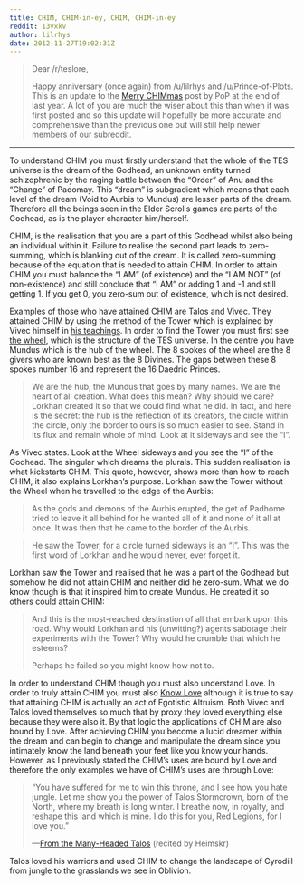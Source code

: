 ```yaml
---
title: CHIM, CHIM-in-ey, CHIM, CHIM-in-ey
reddit: 13vxkv
author: lilrhys
date: 2012-11-27T19:02:31Z
---
```


> Dear /r/teslore,
>
> Happy anniversary (once again) from /u/lilrhys and /u/Prince-of-Plots. This is
> an update to the [Merry CHIMmas][0] post by PoP at the end of last year. A lot
> of you are much the wiser about this than when it was first posted and so this
> update will hopefully be more accurate and comprehensive than the previous one
> but will still help newer members of our subreddit.

----

To understand CHIM you must firstly understand that the whole of the TES
universe is the dream of the Godhead, an unknown entity turned schizophrenic by
the raging battle between the “Order” of Anu and the “Change” of Padomay. This
“dream” is subgradient which means that each level of the dream (Void to Aurbis
to Mundus) are lesser parts of the dream. Therefore all the beings seen in the
Elder Scrolls games are parts of the Godhead, as is the player character
him/herself.

CHIM, is the realisation that you are a part of this Godhead whilst also being
an individual within it. Failure to realise the second part leads to
zero-summing, which is blanking out of the dream. It is called zero-summing
because of the equation that is needed to attain CHIM. In order to attain CHIM
you must balance the “I AM” (of existence) and the “I AM NOT” (of non-existence)
and still conclude that “I AM” or adding 1 and -1 and still getting 1. If you
get 0, you zero-sum out of existence, which is not desired.

Examples of those who have attained CHIM are Talos and Vivec. They attained CHIM
by using the method of the Tower which is explained by Vivec himself in [his
teachings][1]. In order to find the Tower you must first see [the wheel][2],
which is the structure of the TES universe. In the centre you have Mundus which
is the hub of the wheel. The 8 spokes of the wheel are the 8 givers who are
known best as the 8 Divines. The gaps between these 8 spokes number 16 and
represent the 16 Daedric Princes.

> We are the hub, the Mundus that goes by many names. We are the heart of all
> creation. What does this mean? Why should we care? Lorkhan created it so that
> we could find what he did. In fact, and here is the secret: the hub is the
> reflection of its creators, the circle within the circle, only the border to
> ours is so much easier to see. Stand in its flux and remain whole of mind.
> Look at it sideways and see the “I”.

As Vivec states. Look at the Wheel sideways and you see the “I” of the Godhead.
The singular which dreams the plurals. This sudden realisation is what
kickstarts CHIM. This quote, however, shows more than how to reach CHIM, it also
explains Lorkhan’s purpose. Lorkhan saw the Tower without the Wheel when he
travelled to the edge of the Aurbis:

> As the gods and demons of the Aurbis erupted, the get of Padhome tried to
> leave it all behind for he wanted all of it and none of it all at once. It was
> then that he came to the border of the Aurbis.

> He saw the Tower, for a circle turned sideways is an “I”. This was the first
> word of Lorkhan and he would never, ever forget it.

Lorkhan saw the Tower and realised that he was a part of the Godhead but somehow
he did not attain CHIM and neither did he zero-sum. What we do know though is
that it inspired him to create Mundus. He created it so others could attain
CHIM:

> And this is the most-reached destination of all that embark upon this road.
> Why would Lorkhan and his (unwitting?) agents sabotage their experiments with
> the Tower? Why would he crumble that which he esteems?
>
> Perhaps he failed so you might know how not to.

In order to understand CHIM though you must also understand Love. In order to
truly attain CHIM you must also [Know Love][3] although it is true to say that
attaining CHIM is actually an act of Egotistic Altruism. Both Vivec and Talos
loved themselves so much that by proxy they loved everything else because they
were also it. By that logic the applications of CHIM are also bound by Love.
After achieving CHIM you become a lucid dreamer within the dream and can begin
to change and manipulate the dream since you intimately know the land beneath
your feet like you know your hands. However, as I previously stated the CHIM’s
uses are bound by Love and therefore the only examples we have of CHIM’s uses
are through Love:

> “You have suffered for me to win this throne, and I see how you hate jungle.
> Let me show you the power of Talos Stormcrown, born of the North, where my
> breath is long winter. I breathe now, in royalty, and reshape this land which
> is mine. I do this for you, Red Legions, for I love you.”
>
> —[From the Many-Headed Talos][4] (recited by Heimskr)

Talos loved his warriors and used CHIM to change the landscape of Cyrodiil from
jungle to the grasslands we see in Oblivion.

[0]: https://www.reddit.com/r/teslore/comments/np26d/merry_chimmas_rteslore/
[1]: https://www.imperial-library.info/content/tower
[2]: https://upload.wikimedia.org/wikipedia/commons/thumb/d/df/Dharma_Wheel.svg/220px-Dharma_Wheel.svg.png
[3]: https://www.reddit.com/r/teslore/comments/pojhf/know_love/
[4]: https://www.imperial-library.info/content/many-headed-talos

